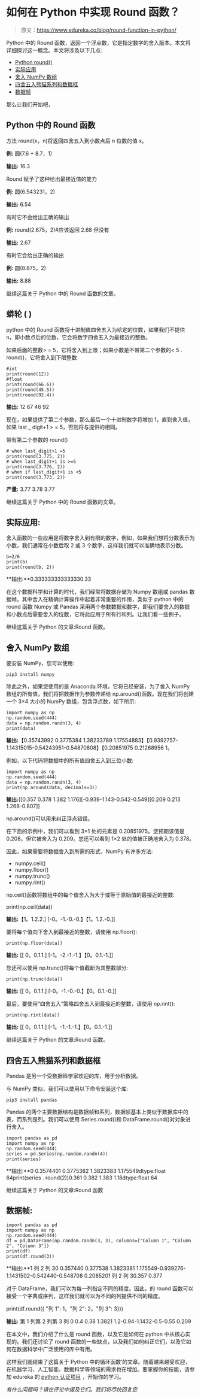 # 如何在 Python 中实现 Round 函数？

> 原文：<https://www.edureka.co/blog/round-function-in-python/>

Python 中的 Round 函数，返回一个浮点数，它是指定数字的舍入版本。本文将详细探讨这一概念。本文将涉及以下几点:

*   [Python round()](#Pythonround())
*   [实际应用](#PracticalApplication)
*   [舍入 NumPy 数组](#RoundingNumPyArrays)
*   [四舍五入熊猫系列和数据框](#RoundingPandasSeriesandDataFrame)
*   [数据帧](#DataFrame)

那么让我们开始吧，

## **Python 中的 Round 函数**

方法 round(x，n)将返回四舍五入到小数点后 n 位数的值 x。

**例:** 圆(7.6 + 8.7，1)

**输出:** 16.3

Round 赋予了这种给出最接近值的能力

**例:** 圆(6.543231，2)

**输出:** 6.54

有时它不会给出正确的输出

**例:** round(2.675，2)#应该返回 2.68 但没有

**输出:** 2.67

有时它会给出正确的输出

**例:** 圆(8.875，2)

**输出:** 8.88

继续这篇关于 Python 中的 Round 函数的文章。

## **蟒轮** ( **)**

python 中的 Round 函数将十进制值四舍五入为给定的位数，如果我们不提供 n，即小数点后的位数，它会将数字四舍五入为最接近的整数。

如果后面的整数> = 5，它将舍入到上限；如果小数是不带第二个参数的< 5 . round()，它将舍入到下限整数

```
#int
print(round(12))
#float
print(round(66.6))
print(round(45.5))
print(round(92.4))

```

**输出:** 12 67 46 92

现在，如果提供了第二个参数，那么最后一个十进制数字将增加 1，直到舍入值，如果 last _ digit+1 > = 5，否则将与提供的相同。

带有第二个参数的 round()

```
# when last_digit+1 =5
print(round(3.775, 2))
# when last_digit+1 is >=5
print(round(3.776, 2))
# when if last_digit+1 is <5
print(round(3.773, 2))

```

**产量:** 3.77 3.78 3.77

继续这篇关于 Python 中的 Round 函数的文章。

## **实际应用:**

舍入函数的一些应用是将数字舍入到有限的数字，例如，如果我们想将分数表示为小数，我们通常在小数后取 2 或 3 个数字，这样我们就可以准确地表示分数。

```
b=2/6
print(b)
print(round(b, 2))

```

**输出:**0.333333333333330.33

在这个数据科学和计算的时代，我们经常将数据存储为 Numpy 数组或 pandas 数据帧，其中舍入在精确计算操作中起着非常重要的作用，类似于 python 中的 round 函数 Numpy 或 Pandas 采用两个参数数据和数字，即我们要舍入的数据和小数点后需要舍入的位数，它将此应用于所有行和列。让我们看一些例子。

继续这篇关于 Python 的文章:Round 函数。

## **舍入 NumPy 数组**

要安装 NumPy，您可以使用:

```
pip3 install numpy
```

除此之外，如果您使用的是 Anaconda 环境，它将已经安装，为了舍入 NumPy 数组的所有值，我们将把数据作为参数传递给 np.around()函数。现在我们将创建一个 3×4 大小的 NumPy 数组，包含浮点数，如下所示:

```
import numpy as np
np.random.seed(444)
data = np.random.randn(3, 4)
print(data)

```

**输出:**【0.35743992 0.3775384 1.38233789 1.17554883】【0.9392757-1.14315015-0.54243951-0.54870808】【0.20851975 0.21268956 1。

例如，以下代码将数据中的所有值四舍五入到三位小数:

```
import numpy as np
np.random.seed(444)
data = np.random.randn(3, 4)
print(np.around(data, decimals=3))

```

**输出:**[[0.357 0.378 1.382 1.176][-0.939-1.143-0.542-0.549][0.209 0.213 1.268-0.807]]

np.around()可以用来纠正浮点错误。

在下面的示例中，我们可以看到 3×1 处的元素是 0.20851975。您预期该值是 0.208，但它被舍入为 0.209。您还可以看到 1×2 处的值被正确地舍入为 0.378。

因此，如果需要将数据舍入到所需的形式，NumPy 有许多方法:

*   numpy.ceil()
*   numpy.floor()
*   numpy.trunc()
*   numpy.rint()

np.ceil()函数将数组中的每个值舍入为大于或等于原始值的最接近的整数:

print(np.ceil(data))

**输出:**【1。1.2.2.] [-0。-1.-0.-0.】【1。1.2.-0.]]

要将每个值向下舍入到最接近的整数，请使用 np.floor():

```
print(np.floor(data))
```

**输出:** [[ 0。0.1.1.] [-1。-2.-1.-1.】【0。0.1.-1.]]

您还可以使用 np.trunc()将每个值截断为其整数部分:

```
print(np.trunc(data))
```

**输出:** [[ 0。0.1.1.] [-0。-1.-0.-0.】【0。0.1.-0.]]

最后，要使用“四舍五入”策略四舍五入到最接近的整数，请使用 np.rint():

```
print(np.rint(data))
```

**输出:** [[ 0。0.1.1.] [-1。-1.-1.-1.】【0。0.1.-1.]]

继续这篇关于 Python 的文章:Round 函数。

## **四舍五入熊猫系列和数据框**

Pandas 是另一个受数据科学家欢迎的库，用于分析数据。

与 NumPy 类似，我们可以使用以下命令安装这个库:

```
pip3 install pandas
```

Pandas 的两个主要数据结构是数据帧和系列，数据帧基本上类似于数据库中的表，而系列是列。我们可以使用 Series.round()和 DataFrame.round()对对象进行舍入。

```
import pandas as pd
import numpy as np
np.random.seed(444)
series = pd.Series(np.random.randn(4))
print(series)

```

**输出:**0 0.3574401 0.3775382 1.3823383 1.175549dtype:float 64print(series . round(2))0.361 0.382 1.383 1.18dtype:float 64

继续这篇关于 Python 的文章:Round 函数

## **数据帧:**

```
import pandas as pd
import numpy as np
np.random.seed(444)
df = pd.DataFrame(np.random.randn(3, 3), columns=["Column 1", "Column 2", "Column 3"])
print(df)
print(df.round(3))

```

**输出:**1 列 2 列 30 0.357440 0.377538 1.3823381 1.175549-0.939276-1.1431502-0.542440-0.548708 0.2085201 列 2 列 30.357 0.377

对于 DataFrame，我们可以为每一列指定不同的精度。因此，的 round 函数可以接受一个字典或序列，这样我们就可以为不同的列提供不同的精度。

print(df.round({ "列 1": 1，"列 2": 2，"列 3": 3}))

**输出:** 第 1 列第 2 列第 3 列 0 0.4 0.38 1.3821 1.2-0.94-1.1432-0.5-0.55 0.209

在本文中，我们介绍了什么是 round 函数，以及它是如何在 python 中从核心实现的。我们还讨论了 round 函数的一些缺点，以及我们如何纠正它们，以及它如何在数据科学中广泛使用的库中有用。

这样我们就结束了这篇关于 Python 中的循环函数’的文章。随着越来越受欢迎，在机器学习、人工智能、数据科学等领域的需求也在增加。要掌握你的技能，请参加 edureka 的 [python 认证项目](https://edureka.co/python) ，开始你的学习。

*有什么问题吗？请在评论中提及它们。我们将尽快回复您*